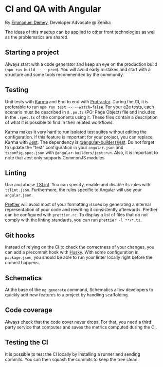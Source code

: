 # CI and QA with Angular
By [Emmanuel Demey](https://twitter.com/EmmanuelDemey), Developer Advocate @ Zenika

The ideas of this meetup can be applied to other front technologies as well as the problematics are shared.

## Starting a project

Always start with a code generator and keep an eye on the production build (`npm run build -- --prod`).
You will avoid early mistakes and start with a structure and some tools recommended by the community.

## Testing

Unit tests with [Karma](http://karma-runner.github.io/3.0/index.html) and End to end with [Protractor](https://www.protractortest.org/#/).
During the CI, it is preferable to run `npm run test -- --watch=false`.
For your e2e tests, each scenario must be described in a `.po.ts` (PO: Page Object) file and included in the `.spec.ts` of the components using it.
These files contain a description of what it is possible to find in their related workflows.

Karma makes it very hard to run isolated test suites without editing the configuration.
If this feature is important for your project, you can replace Karma with [Jest](https://jestjs.io/).
The dependency is [@angular-builders/jest](https://www.npmjs.com/package/@angular-builders/jest).
Do not forget to update the "test" configuration in your `angular.json` and `tsconfig.spec.json` with `@angular-builders/jest:run`.
Also, it is important to note that Jest only supports CommonJS modules.

## Linting

Use and abuse [TSLint](https://palantir.github.io/tslint/). You can specify, enable and disable its rules with `tslint.json`.
Furthermore, the rules specific to Angular will use your `angular.json`.

[Prettier](https://prettier.io/) will avoid most of your formatting issues by generating a internal representation of your code and rewriting it consistently afterwards.
Prettier can be configured with `prettier.rc`.
To display a list of files that do not comply with the linting standards, you can run `prettier -l **/*.ts`.

## Git hooks

Instead of relying on the CI to check the correctness of your changes, you can add a precommit hook with [Husky](https://github.com/typicode/husky).
With some configuration in `package.json`, you should be able to run your linter locally right before the commit happens.

## Schematics

At the base of the `ng generate` command, Schematics allow developers to quickly add new features to a project by handling scaffolding.

## Code coverage

Always check that the code cover never drops.
For that, you need a third party service that computes and saves the metrics computed during the CI.

## Testing the CI
It is possible to test the CI locally by installing a runner and sending commits.
You can then squash the commits to keep the tree clean.

